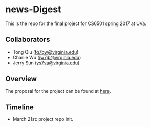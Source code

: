 # news-Digest

This is the repo for the final project for CS6501 spring 2017 at UVa.

Collaborators
-----

- Tong Qiu ([tq7bw@virginia.edu](mailto:tq7bw@virginia.edu))
- Charlie Wu ([jw7jb@virginia.edu](mailto:jw7jb@virginia.edu))
- Jerry Sun ([ys7va@virginia.edu](mailto:ys7va@virginia.edu))

Overview
-----

The proposal for the project can be found at [here](proposal.md).

Timeline
-----

- March 21st: project repo init.
